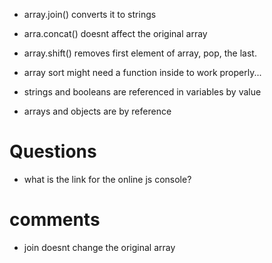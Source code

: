 
* array.join() converts it to strings
* arra.concat() doesnt affect the original array
* array.shift() removes first element of array, pop, the last.
* array sort might need a function inside to work properly...

* strings and booleans are referenced in variables by value
* arrays and objects are by reference


# Questions

* what is the link for the online js console?

# comments

* join doesnt change the original array



